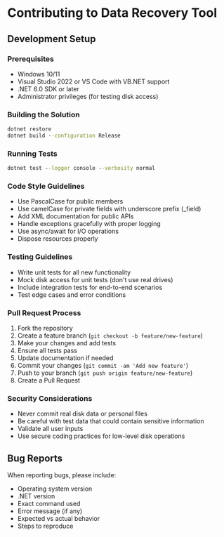 # Contributing to Data Recovery Tool

## Development Setup

### Prerequisites
- Windows 10/11
- Visual Studio 2022 or VS Code with VB.NET support
- .NET 6.0 SDK or later
- Administrator privileges (for testing disk access)

### Building the Solution
```cmd
dotnet restore
dotnet build --configuration Release
```

### Running Tests
```cmd
dotnet test --logger console --verbosity normal
```

### Code Style Guidelines
- Use PascalCase for public members
- Use camelCase for private fields with underscore prefix (_field)
- Add XML documentation for public APIs
- Handle exceptions gracefully with proper logging
- Use async/await for I/O operations
- Dispose resources properly

### Testing Guidelines
- Write unit tests for all new functionality
- Mock disk access for unit tests (don't use real drives)
- Include integration tests for end-to-end scenarios
- Test edge cases and error conditions

### Pull Request Process
1. Fork the repository
2. Create a feature branch (`git checkout -b feature/new-feature`)
3. Make your changes and add tests
4. Ensure all tests pass
5. Update documentation if needed
6. Commit your changes (`git commit -am 'Add new feature'`)
7. Push to your branch (`git push origin feature/new-feature`)
8. Create a Pull Request

### Security Considerations
- Never commit real disk data or personal files
- Be careful with test data that could contain sensitive information
- Validate all user inputs
- Use secure coding practices for low-level disk operations

## Bug Reports
When reporting bugs, please include:
- Operating system version
- .NET version
- Exact command used
- Error message (if any)
- Expected vs actual behavior
- Steps to reproduce